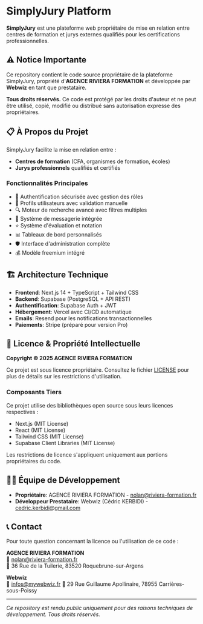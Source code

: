 # SimplyJury Platform

**SimplyJury** est une plateforme web propriétaire de mise en relation entre centres de formation et jurys externes qualifiés pour les certifications professionnelles.

## ⚠️ Notice Importante

Ce repository contient le code source propriétaire de la plateforme SimplyJury, propriété d'**AGENCE RIVIERA FORMATION** et développée par **Webwiz** en tant que prestataire. 

**Tous droits réservés.** Ce code est protégé par les droits d'auteur et ne peut être utilisé, copié, modifié ou distribué sans autorisation expresse des propriétaires.

## 📋 À Propos du Projet

SimplyJury facilite la mise en relation entre :
- **Centres de formation** (CFA, organismes de formation, écoles)
- **Jurys professionnels** qualifiés et certifiés

### Fonctionnalités Principales

- 🔐 Authentification sécurisée avec gestion des rôles
- 👤 Profils utilisateurs avec validation manuelle
- 🔍 Moteur de recherche avancé avec filtres multiples  
- 💬 Système de messagerie intégrée
- ⭐ Système d'évaluation et notation
- 📊 Tableaux de bord personnalisés
- 🛡️ Interface d'administration complète
- 💰 Modèle freemium intégré

## 🏗️ Architecture Technique

- **Frontend**: Next.js 14 + TypeScript + Tailwind CSS
- **Backend**: Supabase (PostgreSQL + API REST)
- **Authentification**: Supabase Auth + JWT
- **Hébergement**: Vercel avec CI/CD automatique
- **Emails**: Resend pour les notifications transactionnelles
- **Paiements**: Stripe (préparé pour version Pro)

## 📄 Licence & Propriété Intellectuelle

**Copyright © 2025 AGENCE RIVIERA FORMATION**

Ce projet est sous licence propriétaire. Consultez le fichier [LICENSE](./LICENSE) pour plus de détails sur les restrictions d'utilisation.

### Composants Tiers

Ce projet utilise des bibliothèques open source sous leurs licences respectives :
- Next.js (MIT License)
- React (MIT License) 
- Tailwind CSS (MIT License)
- Supabase Client Libraries (MIT License)

Les restrictions de licence s'appliquent uniquement aux portions propriétaires du code.

## 👨‍💻 Équipe de Développement

- **Propriétaire**: AGENCE RIVIERA FORMATION - nolan@riviera-formation.fr
- **Développeur Prestataire**: Webwiz (Cédric KERBIDI) - cedric.kerbidi@gmail.com

## 📞 Contact

Pour toute question concernant la licence ou l'utilisation de ce code :

**AGENCE RIVIERA FORMATION**  
📧 nolan@riviera-formation.fr  
📍 36 Rue de la Tuilerie, 83520 Roquebrune-sur-Argens

**Webwiz**  
📧 infos@mywebwiz.fr 
📍 29 Rue Guillaume Apollinaire, 78955 Carrières-sous-Poissy

---

*Ce repository est rendu public uniquement pour des raisons techniques de développement. Tous droits réservés.*